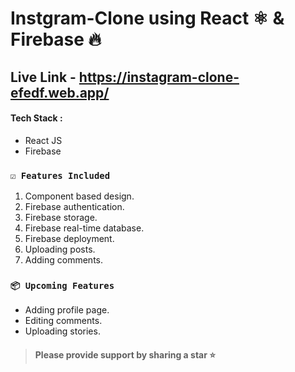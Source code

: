 # Instgram-Clone using React ⚛️ & Firebase 🔥

## Live Link - https://instagram-clone-efedf.web.app/

#### Tech Stack :
- React JS
- Firebase

### `☑️ Features Included`

1. Component based design.
2. Firebase authentication.
3. Firebase storage.
4. Firebase real-time database.
5. Firebase deployment.
6. Uploading posts.
7. Adding comments.

### `📦 Upcoming Features`
- Adding profile page.
- Editing comments.
- Uploading stories.

 > #### Please provide support by sharing a star ⭐
